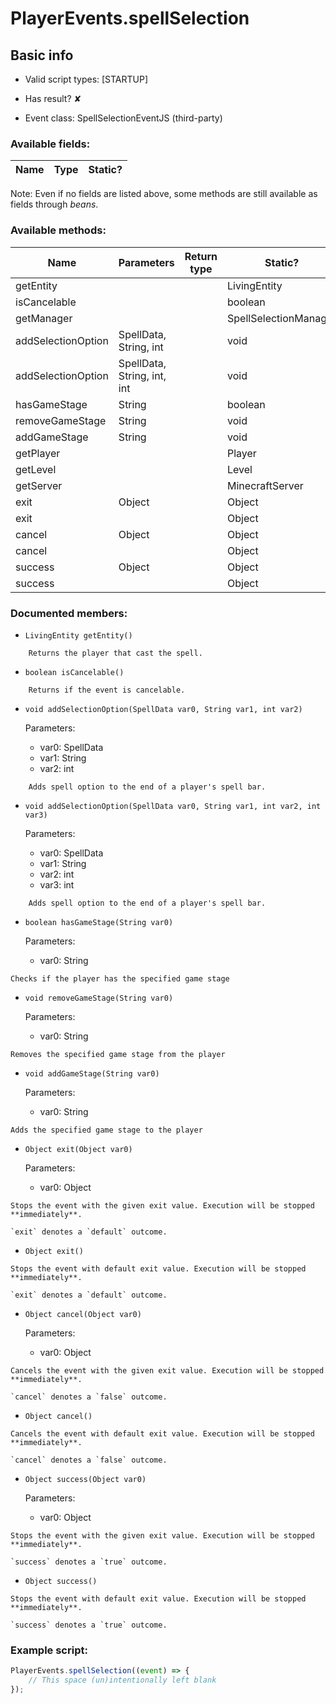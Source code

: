 # PlayerEvents.spellSelection

## Basic info

- Valid script types: [STARTUP]

- Has result? ✘

- Event class: SpellSelectionEventJS (third-party)

### Available fields:

| Name | Type | Static? |
| ---- | ---- | ------- |

Note: Even if no fields are listed above, some methods are still available as fields through *beans*.

### Available methods:

| Name | Parameters | Return type | Static? |
| ---- | ---------- | ----------- | ------- |
| getEntity |  |  | LivingEntity | ✘ |
| isCancelable |  |  | boolean | ✘ |
| getManager |  |  | SpellSelectionManager | ✘ |
| addSelectionOption | SpellData, String, int |  | void | ✘ |
| addSelectionOption | SpellData, String, int, int |  | void | ✘ |
| hasGameStage | String |  | boolean | ✘ |
| removeGameStage | String |  | void | ✘ |
| addGameStage | String |  | void | ✘ |
| getPlayer |  |  | Player | ✘ |
| getLevel |  |  | Level | ✘ |
| getServer |  |  | MinecraftServer | ✘ |
| exit | Object |  | Object | ✘ |
| exit |  |  | Object | ✘ |
| cancel | Object |  | Object | ✘ |
| cancel |  |  | Object | ✘ |
| success | Object |  | Object | ✘ |
| success |  |  | Object | ✘ |


### Documented members:

- `LivingEntity getEntity()`
```
    Returns the player that cast the spell.
```

- `boolean isCancelable()`
```
    Returns if the event is cancelable.
```

- `void addSelectionOption(SpellData var0, String var1, int var2)`

  Parameters:
  - var0: SpellData
  - var1: String
  - var2: int

```
    Adds spell option to the end of a player's spell bar.
```

- `void addSelectionOption(SpellData var0, String var1, int var2, int var3)`

  Parameters:
  - var0: SpellData
  - var1: String
  - var2: int
  - var3: int

```
    Adds spell option to the end of a player's spell bar.
```

- `boolean hasGameStage(String var0)`

  Parameters:
  - var0: String

```
Checks if the player has the specified game stage
```

- `void removeGameStage(String var0)`

  Parameters:
  - var0: String

```
Removes the specified game stage from the player
```

- `void addGameStage(String var0)`

  Parameters:
  - var0: String

```
Adds the specified game stage to the player
```

- `Object exit(Object var0)`

  Parameters:
  - var0: Object

```
Stops the event with the given exit value. Execution will be stopped **immediately**.

`exit` denotes a `default` outcome.
```

- `Object exit()`
```
Stops the event with default exit value. Execution will be stopped **immediately**.

`exit` denotes a `default` outcome.
```

- `Object cancel(Object var0)`

  Parameters:
  - var0: Object

```
Cancels the event with the given exit value. Execution will be stopped **immediately**.

`cancel` denotes a `false` outcome.
```

- `Object cancel()`
```
Cancels the event with default exit value. Execution will be stopped **immediately**.

`cancel` denotes a `false` outcome.
```

- `Object success(Object var0)`

  Parameters:
  - var0: Object

```
Stops the event with the given exit value. Execution will be stopped **immediately**.

`success` denotes a `true` outcome.
```

- `Object success()`
```
Stops the event with default exit value. Execution will be stopped **immediately**.

`success` denotes a `true` outcome.
```



### Example script:

```js
PlayerEvents.spellSelection((event) => {
	// This space (un)intentionally left blank
});
```

